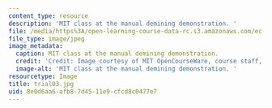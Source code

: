 ```yaml
---
content_type: resource
description: 'MIT class at the manual demining demonstration. '
file: /media/https%3A/open-learning-course-data-rc.s3.amazonaws.com/ec-s06-design-for-demining-spring-2007/8e0d6aa6afb87d4511e9cfcd8c0477e7_trial03.jpg
file_type: image/jpeg
image_metadata:
  caption: MIT class at the manual demining demonstration.
  credit: 'Credit: Image courtesy of MIT OpenCourseWare, course staff, and students.'
  image-alt: 'MIT class at the manual demining demonstration. '
resourcetype: Image
title: trial03.jpg
uid: 8e0d6aa6-afb8-7d45-11e9-cfcd8c0477e7
---
```


